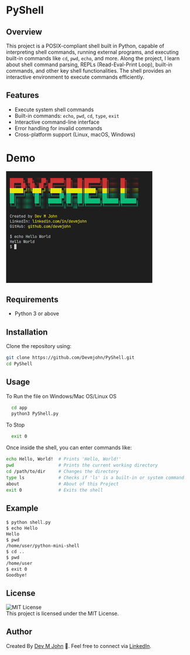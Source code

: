 # PyShell

## Overview

This project is a POSIX-compliant shell built in Python, capable of interpreting shell commands, running external programs, and executing built-in commands like `cd`, `pwd`, `echo`, and more. Along the project, I learn about shell command parsing, REPLs (Read-Eval-Print Loop), built-in commands, and other key shell functionalities. The shell provides an interactive environment to execute commands efficiently.

## Features

- Execute system shell commands
- Built-in commands: `echo`, `pwd`, `cd`, `type`, `exit`
- Interactive command-line interface
- Error handling for invalid commands
- Cross-platform support (Linux, macOS, Windows)

# Demo
<img src="demo.png" alt="Demo" width="400">

## Requirements

- Python 3 or above

## Installation

Clone the repository using:

```sh
git clone https://github.com/Devmjohn/PyShell.git
cd PyShell
```

## Usage

To Run the file on Windows/Mac OS/Linux OS

```bash
  cd app
  python3 PyShell.py
```

To Stop

```bash
  exit 0
```

Once inside the shell, you can enter commands like:

```sh
echo Hello, World!  # Prints 'Hello, World!'
pwd                 # Prints the current working directory
cd /path/to/dir     # Changes the directory
type ls             # Checks if 'ls' is a built-in or system command
about               # About of this Project
exit 0              # Exits the shell

```

## Example

```
$ python shell.py
$ echo Hello
Hello
$ pwd
/home/user/python-mini-shell
$ cd ..
$ pwd
/home/user
$ exit 0
Goodbye!
```

## License

![MIT License](https://img.shields.io/badge/License-MIT-green.svg)<br>
This project is licensed under the MIT License.

## Author

Created By [Dev M John](https://github.com/devmjohn) 🚀. Feel free to connect via [LinkedIn](https://www.linkedin.com/in/devmjohn/).
